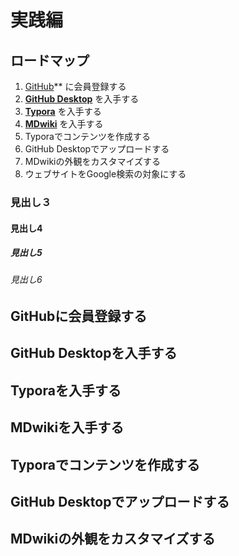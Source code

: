 # 実践編

## ロードマップ

1. [GitHub](github.md)** に会員登録する
1. **[GitHub Desktop](githubdesktop.md)** を入手する
1. **[Typora](typora.md)** を入手する
1. **[MDwiki](mdwiki.md)** を入手する
1. Typoraでコンテンツを作成する
1. GitHub Desktopでアップロードする
1. MDwikiの外観をカスタマイズする
1. ウェブサイトをGoogle検索の対象にする



### 見出し３

#### 見出し4

##### 見出し5

###### 見出し6

## GitHubに会員登録する

## GitHub Desktopを入手する

## Typoraを入手する

## MDwikiを入手する

## Typoraでコンテンツを作成する

## GitHub Desktopでアップロードする

## MDwikiの外観をカスタマイズする